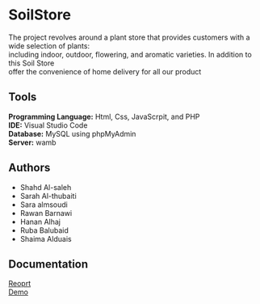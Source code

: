 # SoilStore

The project revolves around a plant store that provides customers with a wide selection of plants:<br>
including indoor, outdoor, flowering, and aromatic varieties. In addition to this Soil Store<br>
offer the convenience of home delivery for all our product

## Tools
<b>Programming Language:</b>  Html, Css, JavaScrpit, and PHP<br>
<b>IDE:</b> Visual Studio Code<br>
<b>Database:</b> MySQL using phpMyAdmin<br>
<b>Server:</b> wamb<br>


## Authors
- Shahd Al-saleh
- Sarah Al-thubaiti       
- Sara almsoudi         
- Rawan Barnawi
- Hanan Alhaj    
- Ruba Balubaid
- Shaima Alduais


## Documentation
[Reoprt](https://github.com/RubaBalubaid/soilStore/blob/main/Report/Internet%20Application%20Project%20Report.pdf)<br>
[Demo](https://github.com/RubaBalubaid/soilStore/blob/main/Demo/SoilStore%20Demo.mp4)


